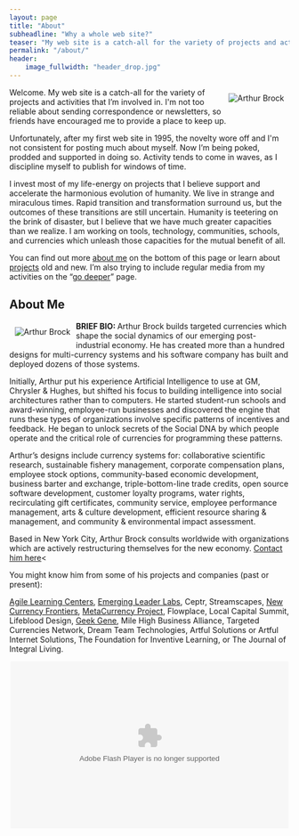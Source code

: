 ```yaml
---
layout: page
title: "About"
subheadline: "Why a whole web site?"
teaser: "My web site is a catch-all for the variety of projects and activities that I’m involved in. I'm not too reliable about sending correspondence or newsletters, so friends have encouraged me to provide a place to keep up..."
permalink: "/about/"
header:
    image_fullwidth: "header_drop.jpg"
---
```

<img alt="Arthur Brock" src="/sites/artbrock.com/files/Art_Brock_headshot.jpg" style="margin: 10px; float: right; ">

Welcome. My web site is a catch-all for the variety of projects and activities that I’m involved in. I'm not too reliable about sending correspondence or newsletters, so friends have encouraged me to provide a place to keep up.

Unfortunately, after my first web site in 1995, the novelty wore off and I'm not consistent for posting much about myself. Now I’m being poked, prodded and supported in doing so. Activity tends to come in waves, as I discipline myself to publish for windows of time.

I invest most of my life-energy on projects that I believe support and accelerate the harmonious evolution of humanity. We live in strange and miraculous times. Rapid transition and transformation surround us, but the outcomes of these transitions are still uncertain. Humanity is teetering on the brink of disaster, but I believe that we have much greater capacities than we realize. I am working on tools, technology, communities, schools, and currencies which unleash those capacities for the mutual benefit of all.

You can find out more <a href="#about">about me</a> on the bottom of this page or learn about <a href="/projects">projects</a> old and new. I’m also trying to include regular media from my activities on the “<a href="/deeper">go deeper</a>” page.


<a name="about"></a>

## About Me
<img alt="Arthur Brock" src="/sites/artbrock.com/files/Arthur_Brock_caricature.png" style="margin:10px; float:left; ">

<strong>BRIEF BIO: </strong>Arthur Brock builds targeted currencies which shape the social dynamics of our emerging post-industrial economy. He has created more than a hundred designs for multi-currency systems and his software company has built and deployed dozens of those systems.

Initially, Arthur put his experience Artificial Intelligence to use at GM, Chrysler &amp; Hughes, but shifted his focus to building intelligence into social architectures rather than to computers. He started student-run schools and award-winning, employee-run businesses and discovered the engine that runs these types of organizations involve specific patterns of incentives and feedback. He began to unlock secrets of the Social DNA by which people operate and the critical role of currencies for programming these patterns.

Arthur’s designs include currency systems for: collaborative scientific research, sustainable fishery management, corporate compensation plans, employee stock options, community-based economic development, business barter and exchange, triple-bottom-line trade credits, open source software development, customer loyalty programs, water rights, recirculating gift certificates, community service, employee performance management, arts &amp; culture development, efficient resource sharing &amp; management, and community &amp; environmental impact assessment.

Based in New York City, Arthur Brock consults worldwide with organizations which are actively restructuring themselves for the new economy. <a href="/contact">Contact him here</a><

You might know him from some of his projects and companies (past or present):

<a href="http://nyc.AgileLearningCenters.org">Agile Learning Centers</a>, <a href="http://EmergingLeaderLabs.org">Emerging Leader Labs</a>, Ceptr, Streamscapes,&nbsp;<a href="http://www.NewCurrencyFrontiers.com">New Currency Frontiers</a>,&nbsp;<a href="http://www.MetaCurrency.org">MetaCurrency Project</a>, Flowplace, Local Capital Summit, Lifeblood Design, <a href="http://geekgene.com">Geek Gene</a>, Mile High Business Alliance, Targeted Currencies Network, Dream Team Technologies, Artful Solutions or Artful Internet Solutions, The Foundation for Inventive Learning, or The Journal of Integral Living.

<p style="text-align: center;"><embed flashvars="host=picasaweb.google.com&amp;captions=1&amp;hl=en_US&amp;feat=flashalbum&amp;RGB=0x000000&amp;feed=http%3A%2F%2Fpicasaweb.google.com%2Fdata%2Ffeed%2Fapi%2Fuser%2Fartbrock%2Falbumid%2F5277445913242609889%3Falt%3Drss%26kind%3Dphoto%26hl%3Den_US" height="300" pluginspage="http://www.macromedia.com/go/getflashplayer" src="http://picasaweb.google.com/s/c/bin/slideshow.swf" type="application/x-shockwave-flash" width="500">
